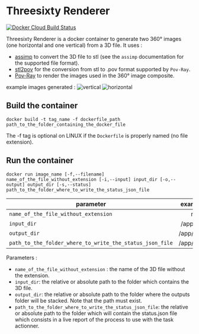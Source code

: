 # Threesixty Renderer

[![Docker Cloud Build Status](https://img.shields.io/docker/cloud/build/myminifactory/plugable-threesixty-renderer)](https://hub.docker.com/r/myminifactory/plugable-threesixty-renderer)

Threesixty Renderer is a docker container to generate two 360° images (one horizontal and one vertical) from a 3D file.
It uses :
- [assimp](https://github.com/assimp/assimp) to convert the 3D file to stl (see the `assimp` documentation for the supported file format).
- [stl2pov](https://github.com/timschmidt/stl2pov) for the conversion from stl to .pov format supported by `Pov-Ray`.
- [Pov-Ray](https://github.com/POV-Ray/povray) to render the images used in the 360° image composite.

example images generated :
![vertical](https://i.imgur.com/FNZ24ln.png)
![horizontal](https://i.imgur.com/Tll5enc.png)

## Build the container
```shell
docker build -t tag_name -f dockerfile_path path_to_the_folder_containing_the_docker_file
```
The -f tag is optional on LINUX if the `Dockerfile` is properly named (no file extension).

## Run the container
```shell
docker run image_name [-f,--filename] name_of_the_file_without_extension [-i,--input] input_dir [-o,--output] output_dir [-s,--status] path_to_the_folder_where_to_write_the_status_json_file
```

|                         parameter                        |                  example values               |
|----------------------------------------------------------|:---------------------------------------------:|
|           `name_of_the_file_without_extension`           |                    my3dfile                   |
|                        `input_dir`                       |                /app/files/input/              |
|                        `output_dir`                      |                /app/files/output/             |
| `path_to_the_folder_where_to_write_the_status_json_file` |               /app/files/output/              |

Parameters :
- `name_of_the_file_without_extension` : the name of the 3D file without the extension.
- `input_dir`: the relative or absolute path to the folder which contains the 3D file.
- `output_dir`: the relative or absolute path to the folder where the outputs folder will be stacked. Note that the path must exist. 
- `path_to_the_folder_where_to_write_the_status_json_file`: the relative or absolute path to the folder which will contain the status.json file which consists in a live report of the process to use with the task actionner.
